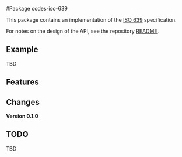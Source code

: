 #Package codes-iso-639

This package contains an implementation of the
[ISO 639](...) specification.


For notes on the design of the API, see the repository 
[README](https://github.com/johnstonskj/rust-codes/blob/main/README.md).

## Example

TBD

## Features

## Changes

**Version 0.1.0**

## TODO

TBD
